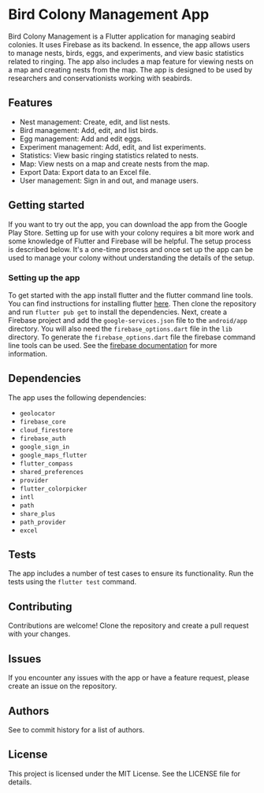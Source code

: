 # Bird Colony Management App

Bird Colony Management is a Flutter application for managing seabird colonies.
It uses Firebase as its backend. In essence, the app allows users to manage nests, birds, eggs, 
and experiments, and view basic statistics related to ringing. The app also includes a map
feature for viewing nests on a map and creating nests from the map. The app is designed to be
used by researchers and conservationists working with seabirds.

## Features

- Nest management: Create, edit, and list nests.
- Bird management: Add, edit, and list birds.
- Egg management: Add and edit eggs.
- Experiment management: Add, edit, and list experiments.
- Statistics: View basic ringing statistics related to nests.
- Map: View nests on a map and create nests from the map.
- Export Data: Export data to an Excel file.
- User management: Sign in and out, and manage users.

## Getting started

If you want to try out the app, you can download the app from the Google Play Store. Setting up
for use with your colony requires a bit more work and some knowledge of Flutter and Firebase 
will be helpful. The setup process is described below. It's a one-time process and once set up
the app can be used to manage your colony without understanding the details of the setup.

### Setting up the app

To get started with the app install flutter and the flutter command line tools. You can find
instructions for installing flutter [here](https://flutter.dev/docs/get-started/install).
Then clone the repository and run  `flutter pub get` to install the dependencies.
Next, create a Firebase project and add  the `google-services.json` file to the `android/app` directory.
You will also need the `firebase_options.dart` file in the `lib` directory. To generate the `firebase_options.dart` 
file the firebase command line tools can be used. See the 
[firebase documentation](https://firebase.flutter.dev/docs/overview) for more information. 

## Dependencies

The app uses the following dependencies:

- `geolocator`
- `firebase_core`
- `cloud_firestore`
- `firebase_auth`
- `google_sign_in`
- `google_maps_flutter`
- `flutter_compass`
- `shared_preferences`
- `provider`
- `flutter_colorpicker`
- `intl`
- `path`
- `share_plus`
- `path_provider`
- `excel`

## Tests

The app includes a number of test cases to ensure its functionality. Run the tests using the `flutter test` command.

## Contributing

Contributions are welcome! Clone the repository and create a pull request with your changes.

## Issues

If you encounter any issues with the app or have a feature request, please create an issue on the repository.

## Authors

 See to commit history for a list of authors.

## License

This project is licensed under the MIT License. See the LICENSE file for details.

